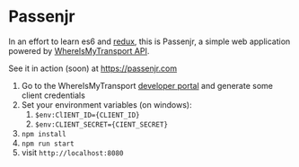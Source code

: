# Passenjr

In an effort to learn es6 and [redux](https://github.com/rackt/redux), this is Passenjr, a simple web application powered by [WhereIsMyTransport API](https://whereismytransport.com).

See it in action (soon) at https://passenjr.com


1. Go to the WhereIsMyTransport [developer portal](https://developer.whereismytransport.com) and generate some client credentials
2. Set your environment variables (on windows): 
   1. `$env:ClIENT_ID={CLIENT_ID}`
   2. `$env:CLIENT_SECRET={CIENT_SECRET}`
3. `npm install`
4. `npm run start`
5. visit `http://localhost:8080`
